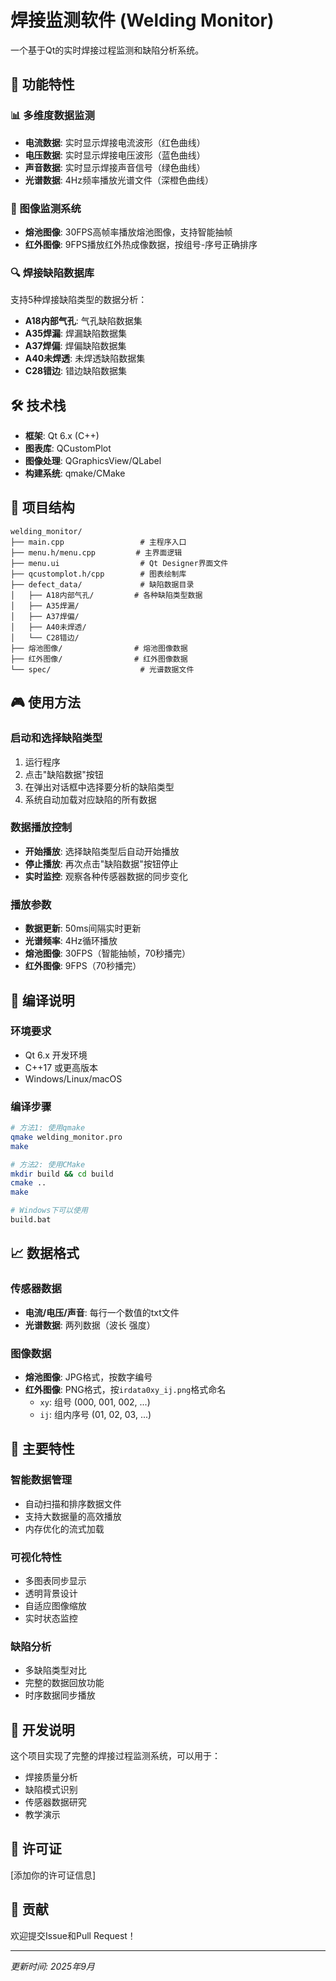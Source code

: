 # 焊接监测软件 (Welding Monitor)

一个基于Qt的实时焊接过程监测和缺陷分析系统。

## 🚀 功能特性

### 📊 多维度数据监测
- **电流数据**: 实时显示焊接电流波形（红色曲线）
- **电压数据**: 实时显示焊接电压波形（蓝色曲线）
- **声音数据**: 实时显示焊接声音信号（绿色曲线）
- **光谱数据**: 4Hz频率播放光谱文件（深橙色曲线）

### 🎥 图像监测系统
- **熔池图像**: 30FPS高帧率播放熔池图像，支持智能抽帧
- **红外图像**: 9FPS播放红外热成像数据，按组号-序号正确排序

### 🔍 焊接缺陷数据库
支持5种焊接缺陷类型的数据分析：
- **A18内部气孔**: 气孔缺陷数据集
- **A35焊漏**: 焊漏缺陷数据集  
- **A37焊偏**: 焊偏缺陷数据集
- **A40未焊透**: 未焊透缺陷数据集
- **C28错边**: 错边缺陷数据集

## 🛠️ 技术栈

- **框架**: Qt 6.x (C++)
- **图表库**: QCustomPlot
- **图像处理**: QGraphicsView/QLabel
- **构建系统**: qmake/CMake

## 📁 项目结构

```
welding_monitor/
├── main.cpp                 # 主程序入口
├── menu.h/menu.cpp         # 主界面逻辑
├── menu.ui                  # Qt Designer界面文件
├── qcustomplot.h/cpp        # 图表绘制库
├── defect_data/             # 缺陷数据目录
│   ├── A18内部气孔/         # 各种缺陷类型数据
│   ├── A35焊漏/
│   ├── A37焊偏/
│   ├── A40未焊透/
│   └── C28错边/
├── 熔池图像/                # 熔池图像数据
├── 红外图像/                # 红外图像数据
└── spec/                    # 光谱数据文件
```

## 🎮 使用方法

### 启动和选择缺陷类型
1. 运行程序
2. 点击"缺陷数据"按钮
3. 在弹出对话框中选择要分析的缺陷类型
4. 系统自动加载对应缺陷的所有数据

### 数据播放控制
- **开始播放**: 选择缺陷类型后自动开始播放
- **停止播放**: 再次点击"缺陷数据"按钮停止
- **实时监控**: 观察各种传感器数据的同步变化

### 播放参数
- **数据更新**: 50ms间隔实时更新
- **光谱频率**: 4Hz循环播放
- **熔池图像**: 30FPS（智能抽帧，70秒播完）
- **红外图像**: 9FPS（70秒播完）

## 🔧 编译说明

### 环境要求
- Qt 6.x 开发环境
- C++17 或更高版本
- Windows/Linux/macOS

### 编译步骤
```bash
# 方法1: 使用qmake
qmake welding_monitor.pro
make

# 方法2: 使用CMake
mkdir build && cd build
cmake ..
make

# Windows下可以使用
build.bat
```

## 📈 数据格式

### 传感器数据
- **电流/电压/声音**: 每行一个数值的txt文件
- **光谱数据**: 两列数据（波长 强度）

### 图像数据
- **熔池图像**: JPG格式，按数字编号
- **红外图像**: PNG格式，按`irdata0xy_ij.png`格式命名
  - `xy`: 组号 (000, 001, 002, ...)
  - `ij`: 组内序号 (01, 02, 03, ...)

## 🎯 主要特性

### 智能数据管理
- 自动扫描和排序数据文件
- 支持大数据量的高效播放
- 内存优化的流式加载

### 可视化特性
- 多图表同步显示
- 透明背景设计
- 自适应图像缩放
- 实时状态监控

### 缺陷分析
- 多缺陷类型对比
- 完整的数据回放功能
- 时序数据同步播放

## 📝 开发说明

这个项目实现了完整的焊接过程监测系统，可以用于：
- 焊接质量分析
- 缺陷模式识别
- 传感器数据研究
- 教学演示

## 📄 许可证

[添加你的许可证信息]

## 👥 贡献

欢迎提交Issue和Pull Request！

---
*更新时间: 2025年9月*
